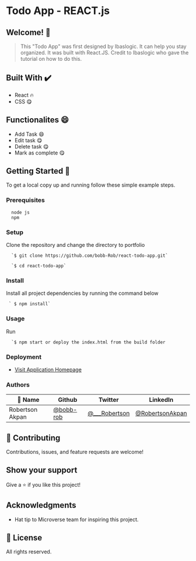 # Todo App - REACT.js

## Welcome! 👋

> This "Todo App" was first designed by Ibaslogic. It can help you stay organized. It was built with React.JS. Credit to Ibaslogic who gave the tutorial on how to do this.

                             
## Built With ✔️

- React 🔥
- CSS 😋

## Functionalites 😄
 
- Add Task 😄
- Edit task 😋
- Delete task 😋
- Mark as complete 😋


## Getting Started 🙌

To get a local copy up and running follow these simple example steps.

### Prerequisites
```
  node js
  npm

```
### Setup
Clone the repository and change the directory to portfolio

``` 
  `$ git clone https://github.com/bobb-Rob/react-todo-app.git`

  `$ cd react-todo-app`

```

### Install
Install all project dependencies by running the command below
 
``` 
 ` $ npm install`
```
### Usage

Run
``` 
  `$ npm start or deploy the index.html from the build folder 
```

### Deployment
- [Visit Application Homepage](http://localhost:3000)


### Authors

| 👤 Name | Github | Twitter | LinkedIn |
|------|--------|---------|----------|
|Robertson Akpan|[@bobb-rob](https://github.com/bobb-rob)|[@___Robertson](https://twitter.com/___Robertson)|[@RobertsonAkpan](https://www.linkedin.com/in/robertson-akpan-6895a0123/)|


## 🤝 Contributing

Contributions, issues, and feature requests are welcome!


## Show your support

Give a ⭐️ if you like this project!

## Acknowledgments

- Hat tip to Microverse team for inspiring this project.

## 📝 License

All rights reserved.